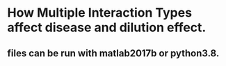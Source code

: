 # How Multiple Interaction Types affect disease and dilution effect.

## files can be run with matlab2017b or python3.8.

